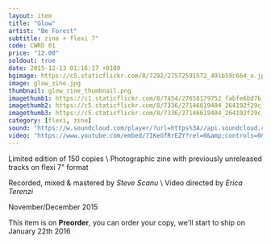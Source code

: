 ```yaml
---
layout: item
title: "Glow"
artist: "Be Forest"
subtitle: zine + flexi 7"
code: CWRD 01
price: "12.00"
soldout: true
date: 2015-12-13 01:16:17 +0100
bgimage: https://c5.staticflickr.com/8/7292/27572591572_491b59c664_o.jpg
image: glow_zine.jpg
thumbnail: glow_zine_thumbnail.png
imagethumb1: https://c1.staticflickr.com/8/7454/27658179752_fabfe6bd7b_o.jpg
imagethumb2: https://c5.staticflickr.com/8/7336/27146619404_264192f29c_o.jpg
imagethumb3: https://c5.staticflickr.com/8/7336/27146619404_264192f29c_o.jpg
category: [flexi, zine]
sound: "https://w.soundcloud.com/player/?url=https%3A//api.soundcloud.com/tracks/237634097&amp;color=000000&amp;auto_play=false&amp;hide_related=false&amp;show_comments=true&amp;show_user=true&amp;show_reposts=false"
video: "https://www.youtube.com/embed/7IKeGfRrEZY?rel=0&amp;controls=0&amp;showinfo=0"
---
```


Limited edition of 150 copies \\
Photographic zine with previously unreleased tracks on flexi 7" format

Recorded, mixed & mastered by *Steve Scanu* \\
Video directed by *Erica Terenzi*

November/December 2015

This item is on  **Preorder**, you can order your copy,
we'll start to ship on January 22th 2016